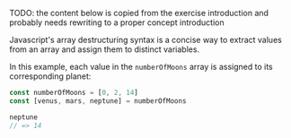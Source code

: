 TODO: the content below is copied from the exercise introduction and probably needs rewriting to a proper concept introduction

Javascript's array destructuring syntax is a concise way to extract values from an array and assign them to distinct variables.

In this example, each value in the `numberOfMoons` array is assigned to its corresponding planet:

```javascript
const numberOfMoons = [0, 2, 14]
const [venus, mars, neptune] = numberOfMoons

neptune
// => 14
```
